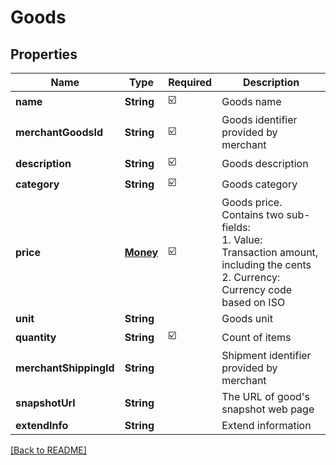 # Goods
## Properties

| Name | Type | Required | Description |
| ------------- | ------------- | ------------- | ------------- |
| **name** | **String** | ☑️ | Goods name |
| **merchantGoodsId** | **String** | ☑️ | Goods identifier provided by merchant |
| **description** | **String** | ☑️ | Goods description |
| **category** | **String** | ☑️ | Goods category |
| **price** | [**Money**](Money.md) | ☑️ | Goods price. Contains two sub-fields:<br> 1. Value: Transaction amount, including the cents<br> 2. Currency: Currency code based on ISO<br>  |
| **unit** | **String** |  | Goods unit |
| **quantity** | **String** | ☑️ | Count of items |
| **merchantShippingId** | **String** |  | Shipment identifier provided by merchant |
| **snapshotUrl** | **String** |  | The URL of good's snapshot web page |
| **extendInfo** | **String** |  | Extend information |

[[Back to README]](../../../../README.md)
